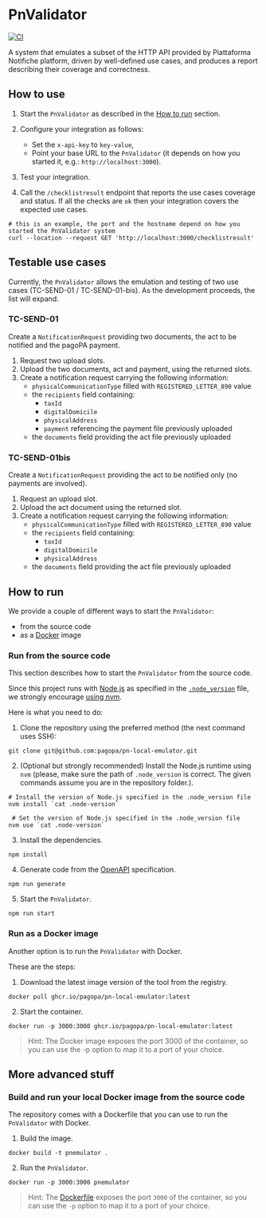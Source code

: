 # PnValidator
[![CI](https://github.com/pagopa/pn-local-emulator/actions/workflows/main.yaml/badge.svg)](https://github.com/pagopa/pn-local-emulator/actions/workflows/main.yaml)

A system that emulates a subset of the HTTP API provided by Piattaforma Notifiche platform, driven by well-defined use cases, and produces a report describing their coverage and correctness.

## How to use

1. Start the `PnValidator` as described in the [How to run](#how-to-run) section.
2. Configure your integration as follows:
   - Set the `x-api-key` to `key-value`,
   - Point your base URL to the `PnValidator` (it depends on how you started it, e.g.: `http://localhost:3000`).

3. Test your integration.
4. Call the `/checklistresult` endpoint that reports the use cases coverage and status.
If all the checks are `ok` then your integration covers the expected use cases.

 ``` shell
# this is an example, the port and the hostname depend on how you started the PnValidator system
curl --location --request GET 'http://localhost:3000/checklistresult'
```

## Testable use cases
Currently, the `PnValidator` allows the emulation and testing of two use cases (TC-SEND-01 / TC-SEND-01-bis). As the development proceeds, the list will expand.

### TC-SEND-01
Create a `NotificationRequest` providing two documents, the act to be notified and the pagoPA payment.

1. Request two upload slots.
2. Upload the two documents, act and payment, using the returned slots.
3. Create a notification request carrying the following information:
   - `physicalCommunicationType` filled with `REGISTERED_LETTER_890` value
   - the `recipients` field containing:
      - `taxId`
      - `digitalDomicile`
      - `physicalAddress`
      - `payment` referencing the payment file previously uploaded
   - the `documents` field providing the act file previously uploaded

### TC-SEND-01bis
Create a `NotificationRequest` providing the act to be notified only (no payments are involved).

1. Request an upload slot.
2. Upload the act document using the returned slot.
3. Create a notification request carrying the following information:
    - `physicalCommunicationType` filled with `REGISTERED_LETTER_890` value
    - the `recipients` field containing:
        - `taxId`
        - `digitalDomicile`
        - `physicalAddress`
    - the `documents` field providing the act file previously uploaded

## How to run
We provide a couple of different ways to start the `PnValidator`:

- from the source code
- as a [Docker](https://docker.com) image

### Run from the source code

This section describes how to start the `PnValidator` from the source code.

Since this project runs with [Node.js](https://nodejs.org/en/) as specified in the [`.node_version`](.node-version) file, we strongly encourage [using nvm](https://github.com/nvm-sh/nvm).

Here is what you need to do:

1. Clone the repository using the preferred method (the next command uses SSH):
```shell
git clone git@github.com:pagopa/pn-local-emulator.git
```

2. (Optional but strongly recommended) Install the Node.js runtime using `nvm` (please, make sure the path of `.node_version` is correct. The given commands assume you are in the repository folder.).
```shell
# Install the version of Node.js specified in the .node_version file
nvm install `cat .node-version`

 # Set the version of Node.js specified in the .node_version file
nvm use `cat .node-version`
```

3. Install the dependencies.
```shell
npm install
```

4. Generate code from the [OpenAPI](./openapi/index.yaml) specification.
```shell
npm run generate
```

5. Start the `PnValidator`.
```shell
npm run start
```

### Run as a Docker image

Another option is to run the `PnValidator` with Docker.

These are the steps:

1. Download the latest image version of the tool from the registry.
```shell
docker pull ghcr.io/pagopa/pn-local-emulator:latest
```

2. Start the container.
```shell
docker run -p 3000:3000 ghcr.io/pagopa/pn-local-emulator:latest
```

> Hint: The Docker image exposes the port 3000 of the container, so you can use the -p option to map it to a port of your choice.

## More advanced stuff

### Build and run your local Docker image from the source code

The repository comes with a Dockerfile that you can use to run the `PnValidator` with Docker.

1. Build the image.

 ```shell
docker build -t pnemulator .
```

2. Run the `PnValidator`.

 ```shell
docker run -p 3000:3000 pnemulator
```

> Hint: The [Dockerfile](./Dockerfile) exposes the port `3000` of the container, so you can use the `-p` option to map it to a port of your choice.
